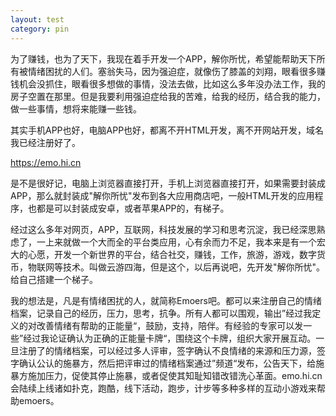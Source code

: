 ```yaml
---
layout: test
category: pin
---
```


为了赚钱，也为了天下，我现在着手开发一个APP，解你所忧，希望能帮助天下所有被情绪困扰的人们。塞翁失马，因为强迫症，就像伤了膝盖的刘翔，眼看很多赚钱机会没抓住，眼看很多想做的事情，没法去做，比如这么多年没办法工作，我的房子空置在那里。但是我要利用强迫症给我的苦难，给我的经历，结合我的能力，做一些事情，想将来能赚一些钱。

其实手机APP也好，电脑APP也好，都离不开HTML开发，离不开网站开发，域名我已经注册好了。

https://emo.hi.cn 

是不是很好记，电脑上浏览器直接打开，手机上浏览器直接打开，如果需要封装成APP，那么就封装成"解你所忧"发布到各大应用商店吧，一般HTML开发的应用程序，也都是可以封装成安卓，或者苹果APP的，有梯子。

经过这么多年对网页，APP，互联网，科技发展的学习和思考沉淀，我已经深思熟虑了，一上来就做一个大而全的平台类应用，心有余而力不足，我本来是有一个宏大的心愿，开发一个新世界的平台，结合社交，赚钱，工作，旅游，游戏，数字货币，物联网等技术。叫做云游四海，但是这个，以后再说吧，先开发"解你所忧"。给自己搭建一个梯子。

我的想法是，凡是有情绪困扰的人，就简称Emoers吧。都可以来注册自己的情绪档案，记录自己的经历，压力，思考，抗争。所有人都可以围观，输出”经过我定义的对改善情绪有帮助的正能量“，鼓励，支持，陪伴。有经验的专家可以发一些”经过我论证确认为正确的正能量卡牌“，围绕这个卡牌，组织大家开展互动。一旦注册了的情绪档案，可以经过多人评审，签字确认不良情绪的来源和压力源，签字确认公认的施暴方，然后把评审过的情绪档案通过”频道“发布，公告天下，给施暴方施加压力，促使其停止施暴，或者促使其知耻知错改错洗心革面。emo.hi.cn会陆续上线诸如扑克，跑酷，线下活动，跑步，计步等多种多样的互动小游戏来帮助emoers。

